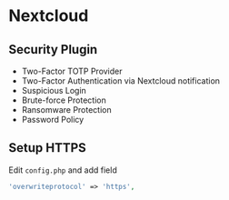 # Nextcloud

## Security Plugin

- Two-Factor TOTP Provider
- Two-Factor Authentication via Nextcloud notification
- Suspicious Login
- Brute-force Protection
- Ransomware Protection
- Password Policy

## Setup HTTPS

Edit `config.php` and add field

```php
'overwriteprotocol' => 'https',
```
